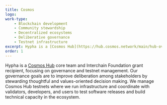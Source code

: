 ```yaml
---
title: Cosmos
logo:
work-type: 
    - Blockchain development
    - Community stewardship
    - Decentralized ecosystems
    - Deliberative governance
    - Testnet infrastructure
excerpt: Hypha is a [Cosmos Hub](https://hub.cosmos.network/main/hub-overview/overview.html) core team and Interchain Foundation grant recipient, focusing on governance and testnet management.
order: 1
---
```

Hypha is a [Cosmos Hub](https://hub.cosmos.network/main/hub-overview/overview.html) core team and Interchain Foundation grant recipient, focusing on governance and testnet management. Our governance goals are to improve deliberation among stakeholders by stewarding thoughtful and values-oriented decision making. We manage Cosmos Hub testnets where we run infrastructure and coordinate with validators, developers, and users to test software releases and build technical capacity in the ecosystem.